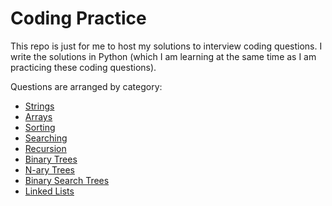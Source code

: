 # Coding Practice

This repo is just for me to host my solutions to interview coding questions. I write the solutions in Python (which I am learning at the same time as I am practicing these coding questions).

Questions are arranged by category:
* [Strings](https://github.com/vcchang/coding-practice/tree/master/Strings)
* [Arrays](https://github.com/vcchang/coding-practice/tree/master/Arrays)
* [Sorting](https://github.com/vcchang/coding-practice/tree/master/Sorting)
* [Searching](https://github.com/vcchang/coding-practice/tree/master/Searching)
* [Recursion](https://github.com/vcchang/coding-practice/tree/master/Recursion)
* [Binary Trees](https://github.com/vcchang/coding-practice/tree/master/Binary%20Trees)
* [N-ary Trees](https://github.com/vcchang/coding-practice/tree/master/N-ary%20Trees)
* [Binary Search Trees](https://github.com/vcchang/coding-practice/tree/master/Binary%20Search%20Trees)
* [Linked Lists](https://github.com/vcchang/coding-practice/tree/master/Linked%20Lists)